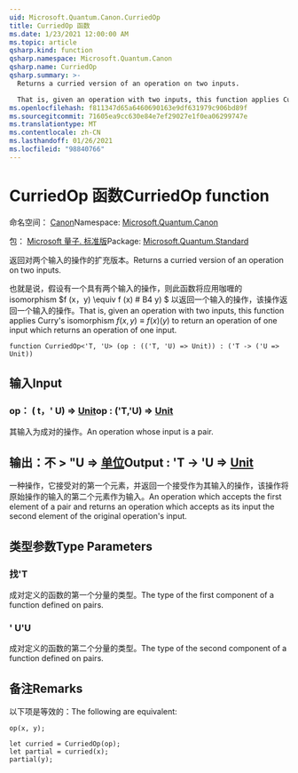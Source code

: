 ```yaml
---
uid: Microsoft.Quantum.Canon.CurriedOp
title: CurriedOp 函数
ms.date: 1/23/2021 12:00:00 AM
ms.topic: article
qsharp.kind: function
qsharp.namespace: Microsoft.Quantum.Canon
qsharp.name: CurriedOp
qsharp.summary: >-
  Returns a curried version of an operation on two inputs.

  That is, given an operation with two inputs, this function applies Curry's isomorphism $f(x, y) \equiv f(x)(y)$ to return an operation of one input which returns an operation of one input.
ms.openlocfilehash: f811347d65a6460690163e9df631979c906bd89f
ms.sourcegitcommit: 71605ea9cc630e84e7ef29027e1f0ea06299747e
ms.translationtype: MT
ms.contentlocale: zh-CN
ms.lasthandoff: 01/26/2021
ms.locfileid: "98840766"
---
```

# <a name="curriedop-function"></a><span data-ttu-id="57804-102">CurriedOp 函数</span><span class="sxs-lookup"><span data-stu-id="57804-102">CurriedOp function</span></span>

<span data-ttu-id="57804-103">命名空间： [Canon](xref:Microsoft.Quantum.Canon)</span><span class="sxs-lookup"><span data-stu-id="57804-103">Namespace: [Microsoft.Quantum.Canon](xref:Microsoft.Quantum.Canon)</span></span>

<span data-ttu-id="57804-104">包： [Microsoft 量子. 标准版](https://nuget.org/packages/Microsoft.Quantum.Standard)</span><span class="sxs-lookup"><span data-stu-id="57804-104">Package: [Microsoft.Quantum.Standard](https://nuget.org/packages/Microsoft.Quantum.Standard)</span></span>


<span data-ttu-id="57804-105">返回对两个输入的操作的扩充版本。</span><span class="sxs-lookup"><span data-stu-id="57804-105">Returns a curried version of an operation on two inputs.</span></span>

<span data-ttu-id="57804-106">也就是说，假设有一个具有两个输入的操作，则此函数将应用咖喱的 isomorphism $f (x，y) \equiv f (x) # B4 y) $ 以返回一个输入的操作，该操作返回一个输入的操作。</span><span class="sxs-lookup"><span data-stu-id="57804-106">That is, given an operation with two inputs, this function applies Curry's isomorphism $f(x, y) \equiv f(x)(y)$ to return an operation of one input which returns an operation of one input.</span></span>

```qsharp
function CurriedOp<'T, 'U> (op : (('T, 'U) => Unit)) : ('T -> ('U => Unit))
```


## <a name="input"></a><span data-ttu-id="57804-107">输入</span><span class="sxs-lookup"><span data-stu-id="57804-107">Input</span></span>

### <a name="op--tu--unit"></a><span data-ttu-id="57804-108">op： ( t，' U) => [Unit](xref:microsoft.quantum.lang-ref.unit)</span><span class="sxs-lookup"><span data-stu-id="57804-108">op : ('T,'U) => [Unit](xref:microsoft.quantum.lang-ref.unit)</span></span> 

<span data-ttu-id="57804-109">其输入为成对的操作。</span><span class="sxs-lookup"><span data-stu-id="57804-109">An operation whose input is a pair.</span></span>



## <a name="output--t---u--unit"></a><span data-ttu-id="57804-110">输出：不 > "U => [单位](xref:microsoft.quantum.lang-ref.unit)</span><span class="sxs-lookup"><span data-stu-id="57804-110">Output : 'T -> 'U => [Unit](xref:microsoft.quantum.lang-ref.unit)</span></span> 

<span data-ttu-id="57804-111">一种操作，它接受对的第一个元素，并返回一个接受作为其输入的操作，该操作将原始操作的输入的第二个元素作为输入。</span><span class="sxs-lookup"><span data-stu-id="57804-111">An operation which accepts the first element of a pair and returns an operation which accepts as its input the second element of the original operation's input.</span></span>

## <a name="type-parameters"></a><span data-ttu-id="57804-112">类型参数</span><span class="sxs-lookup"><span data-stu-id="57804-112">Type Parameters</span></span>

### <a name="t"></a><span data-ttu-id="57804-113">找</span><span class="sxs-lookup"><span data-stu-id="57804-113">'T</span></span>

<span data-ttu-id="57804-114">成对定义的函数的第一个分量的类型。</span><span class="sxs-lookup"><span data-stu-id="57804-114">The type of the first component of a function defined on pairs.</span></span>
### <a name="u"></a><span data-ttu-id="57804-115">' U</span><span class="sxs-lookup"><span data-stu-id="57804-115">'U</span></span>

<span data-ttu-id="57804-116">成对定义的函数的第二个分量的类型。</span><span class="sxs-lookup"><span data-stu-id="57804-116">The type of the second component of a function defined on pairs.</span></span>

## <a name="remarks"></a><span data-ttu-id="57804-117">备注</span><span class="sxs-lookup"><span data-stu-id="57804-117">Remarks</span></span>

<span data-ttu-id="57804-118">以下项是等效的：</span><span class="sxs-lookup"><span data-stu-id="57804-118">The following are equivalent:</span></span>

```qsharp
op(x, y);

let curried = CurriedOp(op);
let partial = curried(x);
partial(y);
```